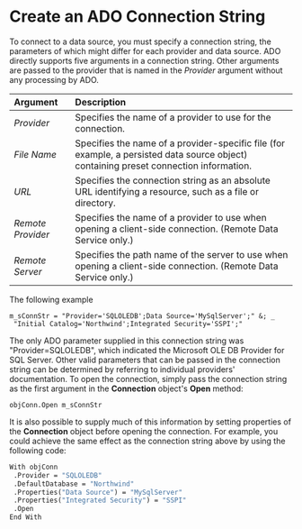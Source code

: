 
# Create an ADO Connection String

To connect to a data source, you must specify a connection string, the parameters of which might differ for each provider and data source. ADO directly supports five arguments in a connection string. Other arguments are passed to the provider that is named in the  _Provider_ argument without any processing by ADO.



|**Argument**|**Description**|
|:-----|:-----|
| _Provider_|Specifies the name of a provider to use for the connection.|
| _File Name_|Specifies the name of a provider-specific file (for example, a persisted data source object) containing preset connection information.|
| _URL_|Specifies the connection string as an absolute URL identifying a resource, such as a file or directory.|
| _Remote Provider_|Specifies the name of a provider to use when opening a client-side connection. (Remote Data Service only.)|
| _Remote Server_|Specifies the path name of the server to use when opening a client-side connection. (Remote Data Service only.)|

The following example 




```
m_sConnStr = "Provider='SQLOLEDB';Data Source='MySqlServer';" &; _ 
 "Initial Catalog='Northwind';Integrated Security='SSPI';"
```

The only ADO parameter supplied in this connection string was "Provider=SQLOLEDB", which indicated the Microsoft OLE DB Provider for SQL Server. Other valid parameters that can be passed in the connection string can be determined by referring to individual providers' documentation.
To open the connection, simply pass the connection string as the first argument in the  **Connection** object's **Open** method:



```
objConn.Open m_sConnStr
```

It is also possible to supply much of this information by setting properties of the  **Connection** object before opening the connection. For example, you could achieve the same effect as the connection string above by using the following code:



```vb
With objConn 
 .Provider = "SQLOLEDB" 
 .DefaultDatabase = "Northwind" 
 .Properties("Data Source") = "MySqlServer" 
 .Properties("Integrated Security") = "SSPI" 
 .Open 
End With 

```

